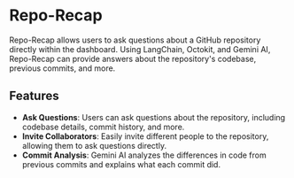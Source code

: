 # Repo-Recap

Repo-Recap allows users to ask questions about a GitHub repository directly within the dashboard. Using LangChain, Octokit, and Gemini AI, Repo-Recap can provide answers about the repository's codebase, previous commits, and more. 

## Features

- **Ask Questions**: Users can ask questions about the repository, including codebase details, commit history, and more.
- **Invite Collaborators**: Easily invite different people to the repository, allowing them to ask questions directly.
- **Commit Analysis**: Gemini AI analyzes the differences in code from previous commits and explains what each commit did.
